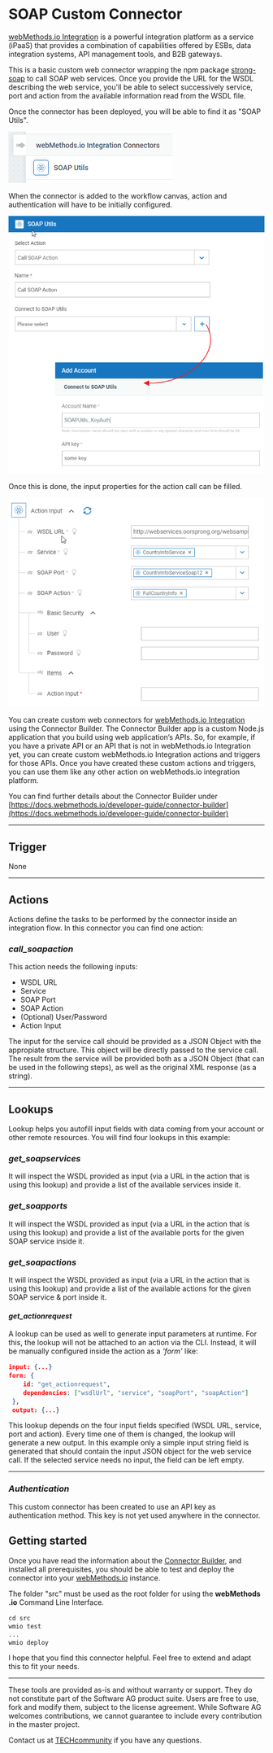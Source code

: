 # SOAP Custom Connector

[webMethods.io Integration](https://webmethods.io) is a powerful integration platform as a service (iPaaS) that provides a combination of capabilities offered by ESBs, data integration systems, API management tools, and B2B gateways.

This is a basic custom web connector wrapping the npm package [strong-soap](https://www.npmjs.com/package/strong-soap) to call SOAP web services. Once you provide the URL for the WSDL describing the web service, you'll be able to select successively service, port and action from the available information read from the WSDL file.

Once the connector has been deployed, you will be able to find it as "SOAP Utils".

![Connector Name](./resources/ConnectorName.png)

When the connector is added to the workflow canvas, action and authentication will have to be initially configured.

![Input overview](./resources/ConnectorAuth.png)

Once this is done, the input properties for the action call can be filled.

![Input overview](./resources/ConnectorInput.png)

You can create custom web connectors for [webMethods.io Integration](https://webmethods.io) using the Connector Builder. The Connector Builder app is a custom Node.js application that you build using web application’s APIs. So, for example, if you have a private API or an API that is not in webMethods.io Integration yet, you can create custom webMethods.io Integration actions and triggers for those APIs. Once you have created these custom actions and triggers, you can use them like any other action on webMethods.io integration platform.

You can find further details about the Connector Builder under [https://docs.webmethods.io/developer-guide/connector-builder](https://docs.webmethods.io/developer-guide/connector-builder)

***

## Trigger

None

***

## Actions

Actions define the tasks to be performed by the connector inside an integration flow. In this connector you can find one action:

### _call_soapaction_

This action needs the following inputs:

- WSDL URL
- Service
- SOAP Port
- SOAP Action
- (Optional) User/Password
- Action Input

The input for the service call should be provided as a JSON Object with the appropiate structure. This object will be directly passed to the service call.
The result from the service will be provided both as a JSON Object (that can be used in the following steps), as well as the original XML response (as a string).

***

## Lookups

Lookup helps you autofill input fields with data coming from your account or other remote resources. You will find four lookups in this example:

### _get_soapservices_

It will inspect the WSDL provided as input (via a URL in the action that is using this lookup) and provide a list of the available services inside it.

### _get_soapports_

It will inspect the WSDL provided as input (via a URL in the action that is using this lookup) and provide a list of the available ports for the given SOAP service inside it.

### _get_soapactions_

It will inspect the WSDL provided as input (via a URL in the action that is using this lookup) and provide a list of the available actions for the given SOAP service & port inside it.

#### _get_actionrequest_

A lookup can be used as well to generate input parameters at runtime. For this, the lookup will not be attached to an action via the CLI. Instead, it will be manually configured inside the action as a _'form'_ like:

```json
input: {...}
form: {
    id: "get_actionrequest",
    dependencies: ["wsdlUrl", "service", "soapPort", "soapAction"]
 },
 output: {...}
```

This lookup depends on the four input fields specified (WSDL URL, service, port and action). Every time one of them is changed, the lookup will generate a new output.
In this example only a simple input string field is generated that should contain the input JSON object for the web service call. If the selected service needs no input, the field can be left empty.

***

### _Authentication_

This custom connector has been created to use an API key as authentication method. This key is not yet used anywhere in the connector.

## Getting started

Once you have read the information about the [Connector Builder](https://docs.webmethods.io/developer-guide/connector-builder), and installed all prerequisites, you should be able to test and deploy the connector into your [webMethods.io](http://webMethods.io) instance.

The folder "src" must be used as the root folder for using the **webMethods** **.io** Command Line Interface.

```shell
cd src
wmio test
...
wmio deploy
```

I hope that you find this connector helpful. Feel free to extend and adapt this to fit your needs.

***

These tools are provided as-is and without warranty or support. They do not constitute part of the Software AG product suite. Users are free to use, fork and modify them, subject to the license agreement. While Software AG welcomes contributions, we cannot guarantee to include every contribution in the master project.

Contact us at [TECHcommunity](mailto:technologycommunity@softwareag.com?subject=Github/SoftwareAG) if you have any questions.
